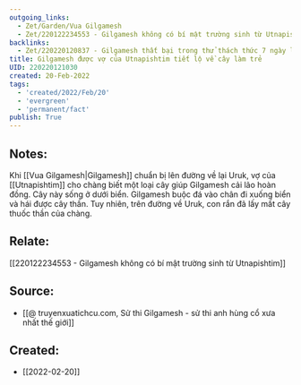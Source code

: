 ```yaml
---
outgoing_links:
  - Zet/Garden/Vua Gilgamesh
  - Zet/220122234553 - Gilgamesh không có bí mật trường sinh từ Utnapishtim
backlinks:
  - Zet/220220120837 - Gilgamesh thất bại trong thử thách thức 7 ngày liên tục
title: Gilgamesh được vợ của Utnapishtim tiết lộ về cây làm trẻ
UID: 220220121030
created: 20-Feb-2022
tags:
  - 'created/2022/Feb/20'
  - 'evergreen'
  - 'permanent/fact'
publish: True
---
```

## Notes:
Khi [[Vua Gilgamesh|Gilgamesh]] chuẩn bị lên đường về lại Uruk, vợ của [[Utnapishtim]] cho chàng biết một loại cây giúp Gilgamesh cải lão hoàn đồng. Cây này sống ở dưới biển. Gilgamesh buộc đá vào chân đi xuống biển và hái được cây thần. Tuy nhiên, trên đường về Uruk, con rắn đã lấy mất cây thuốc thần của chàng.

## Relate:
[[220122234553 - Gilgamesh không có bí mật trường sinh từ Utnapishtim]]

## Source:
- [[@ truyenxuatichcu.com, Sử thi Gilgamesh - sử thi anh hùng cổ xưa nhất thế giới]]



## Created:
- [[2022-02-20]]
